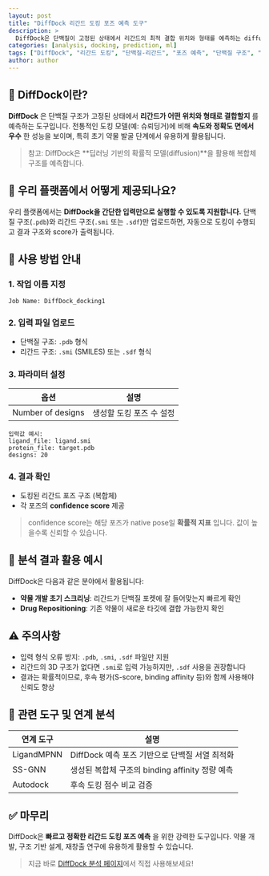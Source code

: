 ```yaml
---
layout: post
title: "DiffDock 리간드 도킹 포즈 예측 도구"
description: >
  DiffDock은 단백질이 고정된 상태에서 리간드의 최적 결합 위치와 형태를 예측하는 diffusion 기반 모델입니다. 빠르고 정확한 포즈 탐색이 가능합니다.
categories: [analysis, docking, prediction, ml]
tags: ["DiffDock", "리간드 도킹", "단백질-리간드", "포즈 예측", "단백질 구조", "small molecule", "도킹"]
author: author
---
```


## 🔬 DiffDock이란?

**DiffDock** 은 단백질 구조가 고정된 상태에서 **리간드가 어떤 위치와 형태로 결합할지** 를 예측하는 도구입니다.
전통적인 도킹 모델(예: 슈뢰딩거)에 비해 **속도와 정확도 면에서 우수** 한 성능을 보이며, 특히 초기 약물 발굴 단계에서 유용하게 활용됩니다.

> 참고: DiffDock은 \*\*딥러닝 기반의 확률적 모델(diffusion)\*\*을 활용해 복합체 구조를 예측합니다.

## 🧪 우리 플랫폼에서 어떻게 제공되나요?

우리 플랫폼에서는 **DiffDock을 간단한 입력만으로 실행할 수 있도록 지원합니다.**
단백질 구조(`.pdb`)와 리간드 구조(`.smi` 또는 `.sdf`)만 업로드하면, 자동으로 도킹이 수행되고 결과 구조와 score가 출력됩니다.

## 📝 사용 방법 안내

### 1. 작업 이름 지정

```plaintext
Job Name: DiffDock_docking1
```

### 2. 입력 파일 업로드

* 단백질 구조: `.pdb` 형식
* 리간드 구조: `.smi` (SMILES) 또는 `.sdf` 형식

### 3. 파라미터 설정

| 옵션                | 설명             |
|-------------------|----------------|
| Number of designs | 생성할 도킹 포즈 수 설정 |

```plaintext
입력값 예시:
ligand_file: ligand.smi
protein_file: target.pdb
designs: 20
```

### 4. 결과 확인

* 도킹된 리간드 포즈 구조 (복합체)
* 각 포즈의 **confidence score** 제공

> confidence score는 해당 포즈가 native pose일 **확률적 지표** 입니다. 값이 높을수록 신뢰할 수 있습니다.

## 🧬 분석 결과 활용 예시

DiffDock은 다음과 같은 분야에서 활용됩니다:

* **약물 개발 초기 스크리닝**: 리간드가 단백질 포켓에 잘 들어맞는지 빠르게 확인
* **Drug Repositioning**: 기존 약물이 새로운 타깃에 결합 가능한지 확인

## ⚠️ 주의사항

* 입력 형식 오류 방지: `.pdb`, `.smi`, `.sdf` 파일만 지원
* 리간드의 3D 구조가 없다면 `.smi`로 입력 가능하지만, `.sdf` 사용을 권장합니다
* 결과는 확률적이므로, 후속 평가(S-score, binding affinity 등)와 함께 사용해야 신뢰도 향상

## 🔄 관련 도구 및 연계 분석

| 연계 도구      | 설명                                 |
|----------|------------------------------------|
| LigandMPNN | DiffDock 예측 포즈 기반으로 단백질 서열 최적화     |
| SS-GNN     | 생성된 복합체 구조의 binding affinity 정량 예측 |
| Autodock   | 후속 도킹 점수 비교 검증                     |

## ✅ 마무리

DiffDock은 **빠르고 정확한 리간드 도킹 포즈 예측** 을 위한 강력한 도구입니다.
약물 개발, 구조 기반 설계, 재창출 연구에 유용하게 활용할 수 있습니다.

> 지금 바로 <a href="#" onclick="window.open('https://curie.kr/Analysis/DiffDock', '_blank'); return false;" rel="noopener noreferrer">DiffDock 분석 페이지</a>에서 직접 사용해보세요!
